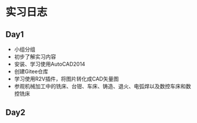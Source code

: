 # 实习日志

## Day1
- 小组分组
- 初步了解实习内容
- 安装、学习使用AutoCAD2014
- 创建Gitee仓库
- 学习使用R2V插件，将图片转化成CAD矢量图
- 参观机械加工中的铣床、台钳、车床、铸造、退火、电弧焊以及数控车床和数控铣床
  
## Day2
